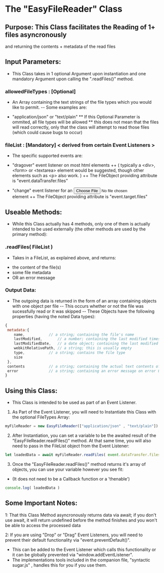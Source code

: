 # The "EasyFileReader" Class

## Purpose: This Class facilitates the Reading of 1+ files asyncronously 
and returning the contents + metadata of the read files 

## Input Parameters: 
- This Class takes in 1 optional Argument upon instantiation and one mandatory Argument upon calling the ".readFiles()" method.

### allowedFileTypes : [Optional]
- An Array containing the text strings of the file types which you would like to permit.
-- Some examples are:
* "application/json" or "text/plain"
** If this Optional Parameter is ommited, all file types will be allowed 
** this does not mean that the files will read correctly, only that the class will attempt to read those files (which could cause bugs to occur)

### fileList : [Mandatory] < derived from certain Event Listeners >
- The specific supported events are:
+ "dragover" event listener on most html elements
++ ( typically a \<div>, \<form> or \<textarea> element would be suggested, though other elements such as \<p> also work. )
++ The FileObject providing attribute is "event.dataTransfer.files"

+  "change" event listener for an <input type="file"> element
++ The FileObject providing attribute is "event.target.files"
   
## Useable Methods: 
- While this Class actually has 4 methods, only one of them is actually intended to be used externally (the other methods are used by the primary method):

### .readFiles( FileList )
- Takes in a FileList, as explained above, and returns:
* the content of the file(s) 
* some file metadata
* OR an error message

### Output Data:
- The outgoing data is returned in the form of an array containing objects with one object per file 
-- This occurs whether or not the file was sucessfully read or it was skipped
-- These Objects have the following properties (having the noted Data types):
````javascript
{
 metadata:{
	name,			// a string; containing the file's name
	lastModified,		// a number; containing the last modified timestamp in miliseconds
	lastModifiedDate,	// a date object; containing the last modified timestamp
	webkitRelativePath,	// a string; this is usually empty
	type,			// a string; contains the file type
	size
 },
 contents			// a string; containing the actual text contents of the file if sucessful OR null on error
 error				// a string; containing an error message on error OR null on success
}
````

## Using this Class: 
- This Class is intended to be used as part of an Event Listener.
1. As Part of the Event Listener, you will need to Instantiate this Class with the optional FileTypes Array:
````javascript
myFileReader = new EasyFileReader(["application/json" , "text/plain"])
````
2. After Instantiation, you can set a variable to be the awaited result of the "EasyFileReader.readFiles()" method. At that same time, you will also need to pass in the FileList object from the Event Listener:
````javascript
let loadedData = await myFileReader.readFiles( event.dataTransfer.files )
````
3. Once the "EasyFileReader.readFiles()" method returns it's array of objects, you can use your variable however you see fit:
* (It does not need to be a Callback function or a 'thenable')
````javascript
console.log( loadedData )
````

## Some Important Notes:
1: That this Class Method asyncronously returns data via await; if you don't use await, it will return undefined before the method finishes and you won't be able to access the processed data

2: If you are using "Drop" or "Drag" Event Listeners, you will need to prevent their default functionality via "event.preventDefault()". 
- This can be added to the Event Listener which calls this functionality or it can be globally prevented via "window.addEventListener".
- The implementations tools included in the companion file, "syntactic sugar.js" , handles this for you if you use them.
